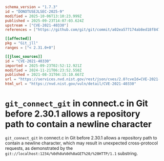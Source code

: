 ```toml
schema_version = "1.7.3"
id = "DONOTUSEJLSEC-2025-9"
modified = 2025-10-06T13:10:23.999Z
published = 2025-09-23T14:07:03.624Z
upstream = ["CVE-2021-40330"]
references = ["https://github.com/git/git/commit/a02ea577174ab8ed18f847cf1693f213e0b9c473", "https://github.com/git/git/compare/v2.30.0...v2.30.1", "https://lists.debian.org/debian-lts-announce/2022/10/msg00014.html", "https://github.com/git/git/commit/a02ea577174ab8ed18f847cf1693f213e0b9c473", "https://github.com/git/git/compare/v2.30.0...v2.30.1", "https://lists.debian.org/debian-lts-announce/2022/10/msg00014.html"]

[[affected]]
pkg = "Git_jll"
ranges = ["< 2.31.0+0"]

[[jlsec_sources]]
id = "CVE-2021-40330"
imported = 2025-09-23T02:52:12.921Z
modified = 2024-11-21T06:23:52.550Z
published = 2021-08-31T04:15:10.667Z
url = "https://services.nvd.nist.gov/rest/json/cves/2.0?cveId=CVE-2021-40330"
html_url = "https://nvd.nist.gov/vuln/detail/CVE-2021-40330"
```

# `git_connect_git` in connect.c in Git before 2.30.1 allows a repository path to contain a newline character

`git_connect_git` in connect.c in Git before 2.30.1 allows a repository path to contain a newline character, which may result in unexpected cross-protocol requests, as demonstrated by the `git://localhost:1234/%0d%0a%0d%0aGET%20/%20HTTP/1.1` substring.


